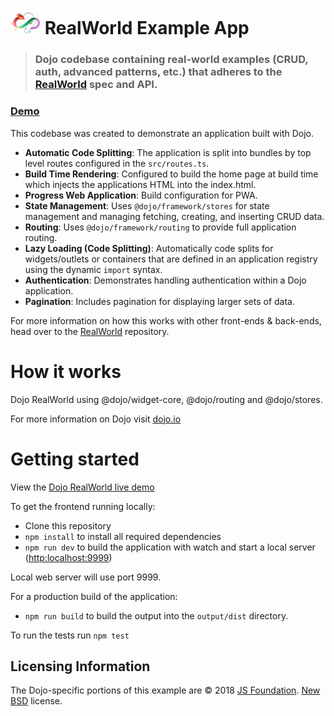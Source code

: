 <img src="logo.png" width="48" /> RealWorld Example App
=======================================================

> ### Dojo codebase containing real-world examples (CRUD, auth, advanced patterns, etc.) that adheres to the [RealWorld](https://github.com/gothinkster/realworld) spec and API.

### [Demo](https://dojo.github.io/examples/realworld/)

This codebase was created to demonstrate an application built with Dojo.

-   **Automatic Code Splitting**: The application is split into bundles by top level routes configured in the `src/routes.ts`.
-   **Build Time Rendering**: Configured to build the home page at build time which injects the applications HTML into the index.html.
-   **Progress Web Application**: Build configuration for PWA.
-   **State Management**: Uses `@dojo/framework/stores` for state management and managing fetching, creating, and inserting CRUD data.
-   **Routing**: Uses `@dojo/framework/routing` to provide full application routing.
-   **Lazy Loading (Code Splitting)**: Automatically code splits for widgets/outlets or containers that are defined in an application registry using the dynamic `import` syntax.
-   **Authentication**: Demonstrates handling authentication within a Dojo application.
-   **Pagination**: Includes pagination for displaying larger sets of data.

For more information on how this works with other front-ends & back-ends, head over to the [RealWorld](https://github.com/gothinkster/realworld) repository.

How it works
============

Dojo RealWorld using <span class="citation" data-cites="dojo/widget-core"><span class="citation" data-cites="dojo/widget-core">@dojo/widget-core</span></span>, <span class="citation" data-cites="dojo/routing"><span class="citation" data-cites="dojo/routing">@dojo/routing</span></span> and <span class="citation" data-cites="dojo/stores"><span class="citation" data-cites="dojo/stores">@dojo/stores</span></span>.

For more information on Dojo visit [dojo.io](https://dojo.io)

Getting started
===============

View the [Dojo RealWorld live demo](https://dojo.github.io/examples/realworld/)

To get the frontend running locally:

-   Clone this repository
-   `npm install` to install all required dependencies
-   `npm run dev` to build the application with watch and start a local server (<a href="http:localhost:9999" class="uri">http:localhost:9999</a>)

Local web server will use port 9999.

For a production build of the application:

-   `npm run build` to build the output into the `output/dist` directory.

To run the tests run `npm test`

Licensing Information
---------------------

The Dojo-specific portions of this example are © 2018 [JS Foundation](https://js.foundation/). [New BSD](http://opensource.org/licenses/BSD-3-Clause) license.
